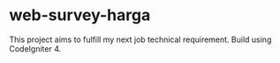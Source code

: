# web-survey-harga
 This project aims to fulfill my next job technical requirement. Build using CodeIgniter 4.
